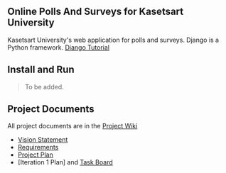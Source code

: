 ## Online Polls And Surveys for Kasetsart University
Kasetsart University's web application for polls and surveys. Django is a Python framework. [Django Tutorial](https://docs.djangoproject.com/en/4.1/intro/tutorial01/)

## Install and Run
> To be added.

## Project Documents
All project documents are in the [Project Wiki](../../wiki/Home)
+ [Vision Statement](../../wiki/Vision%20Statement)
+ [Requirements](../../wiki/Requirement)
+ [Project Plan](../../wiki/Project%20Plan)
+ [Iteration 1 Plan] and [Task Board](../../wiki/Iteration-1-Plan)

